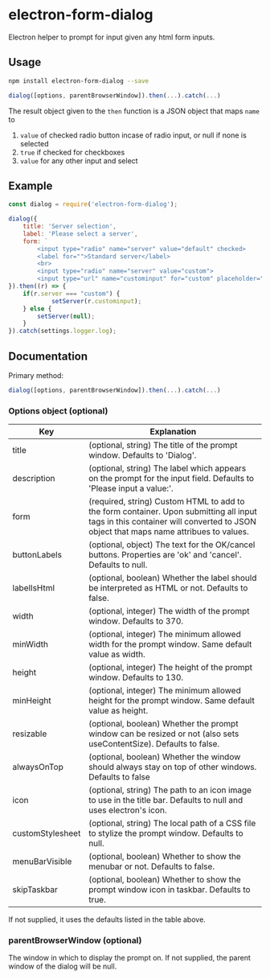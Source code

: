 # electron-form-dialog

Electron helper to prompt for input given any html form inputs.

## Usage

```sh
npm install electron-form-dialog --save
```

```js
dialog([options, parentBrowserWindow]).then(...).catch(...)
```
The result object given to the `then` function is a JSON object that maps `name` to 
1. `value` of checked radio button incase of radio input, or null if none is selected
2. `true` if checked for checkboxes
3. `value` for any other input and select

## Example

```js
const dialog = require('electron-form-dialog');

dialog({
	title: 'Server selection',
	label: 'Please select a server',
	form: `
		<input type="radio" name="server" value="default" checked>
		<label for="">Standard server</label>
		<br>
		<input type="radio" name="server" value="custom">
		<input type="url" name="custominput" for="custom" placeholder="http://test.com">`
}).then((r) => {
	if(r.server === "custom") {
        	setServer(r.custominput);
	} else {
		setServer(null);
	}
}).catch(settings.logger.log);
```

## Documentation

Primary method:

```js
dialog([options, parentBrowserWindow]).then(...).catch(...)
```

### Options object (optional)

| Key  | Explanation |
| ------------- | ------------- |
| title  | (optional, string) The title of the prompt window. Defaults to 'Dialog'. |
| description  | (optional, string) The label which appears on the prompt for the input field. Defaults to 'Please input a value:'. |
| form | (required, string) Custom HTML to add to the form container. Upon submitting all input tags in this container will converted to JSON object that maps name attribues to values. |
| buttonLabels | (optional, object) The text for the OK/cancel buttons. Properties are 'ok' and 'cancel'. Defaults to null. |
| labelIsHtml | (optional, boolean) Whether the label should be interpreted as HTML or not. Defaults to false. |
| width  | (optional, integer) The width of the prompt window. Defaults to 370. |
| minWidth  | (optional, integer) The minimum allowed width for the prompt window. Same default value as width. |
| height  | (optional, integer) The height of the prompt window. Defaults to 130. |
| minHeight  | (optional, integer) The minimum allowed height for the prompt window. Same default value as height. |
| resizable  | (optional, boolean) Whether the prompt window can be resized or not (also sets useContentSize). Defaults to false. |
| alwaysOnTop | (optional, boolean) Whether the window should always stay on top of other windows. Defaults to false |
| icon | (optional, string) The path to an icon image to use in the title bar. Defaults to null and uses electron's icon. |
| customStylesheet  | (optional, string) The local path of a CSS file to stylize the prompt window. Defaults to null. |
| menuBarVisible | (optional, boolean) Whether to show the menubar or not. Defaults to false. |
| skipTaskbar | (optional, boolean) Whether to show the prompt window icon in taskbar. Defaults to true. |

If not supplied, it uses the defaults listed in the table above.

### parentBrowserWindow (optional)

The window in which to display the prompt on. If not supplied, the parent window of the dialog will be null.
